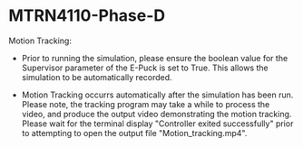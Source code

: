 # MTRN4110-Phase-D

Motion Tracking:

- Prior to running the simulation, please ensure the boolean value for the Supervisor parameter of the E-Puck is set to True. This allows the simulation to be automatically
  recorded.

- Motion Tracking occurrs automatically after the simulation has been run. Please note, the tracking program may take a while to process the video, and produce the output
  video demonstrating the motion tracking. Please wait for the terminal display "Controller exited successfully" prior to attempting to open the output file
  "Motion_tracking.mp4".
